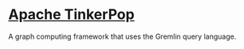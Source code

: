 # [Apache TinkerPop](https://tinkerpop.apache.org/download.html)
A graph computing framework that uses the Gremlin query language.
